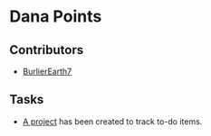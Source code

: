 
# Dana Points

## Contributors

- [BurlierEarth7](https://github.com/BurlierEarth7)

## Tasks

- [A project](https://github.com/users/dmarshNAIT/projects/1) has been created to track to-do items.
